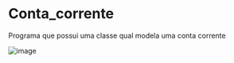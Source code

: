 # Conta_corrente
Programa que possui uma classe qual modela uma conta corrente

![image](https://github.com/lukask028/Conta_corrente/assets/54475600/2a0c0fde-ecba-4606-970f-c38c061f074b)
